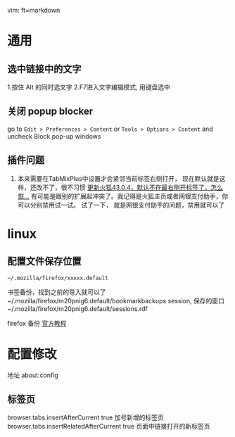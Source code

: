   vim: ft=markdown
# 通用

## 选中链接中的文字
1.按住 Alt 的同时选文字 
2.F7进入文字编辑模式, 用键盘选中

## 关闭 popup blocker
go to `Edit > Preferences > Content` or `Tools > Options > Content` and uncheck Block pop-up windows

## 插件问题

1. 本来需要在TabMixPlus中设置才会紧邻当前标签右侧打开， 现在默认就是这样，还改不了，很不习惯 [ 更新火狐43.0.4，默认不在最右侧开标签了，怎么恢...][1]
有可能是跟别的扩展起冲突了。我记得是火狐主页或者网银支付助手，你可以分别禁用试一试。
试了一下， 就是网银支付助手的问题，禁用就可以了

# linux

## 配置文件保存位置

    ~/.mozilla/firefox/xxxxx.default
书签备份，找到之前的导入就可以了
~/.mozilla/firefox/m20pnig6.default/bookmarkbackups
session, 保存的窗口
~/.mozilla/firefox/m20pnig6.default/sessions.rdf

firefox 备份 
[官方教程](http://support.mozilla.org/zh-CN/kb/%E7%AE%A1%E7%90%86%E7%94%A8%E6%88%B7%E9%85%8D%E7%BD%AE%E6%96%87%E4%BB%B6)  

# 配置修改
地址  about:config
## 标签页
browser.tabs.insertAfterCurrent   true 加号新增的标签页
browser.tabs.insertRelatedAfterCurrent   true 页面中链接打开的新标签页

[1]: http://mozilla.com.cn/forum.php?mod=viewthread&tid=352790&page=1&extra=#pid353475